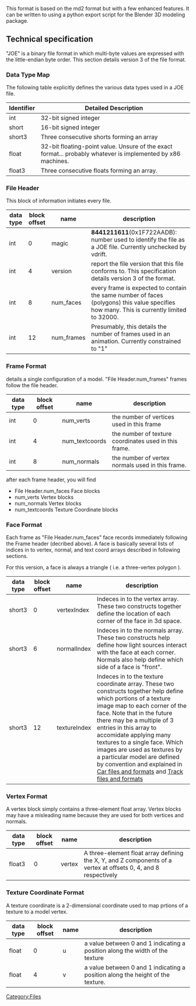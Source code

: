 This format is based on the md2 format but with a few enhanced features. It can be written to using a python export script for the Blender 3D modeling package.

Technical specification
-----------------------

"JOE" is a binary file format in which multi-byte values are expressed with the little-endian byte order. This section details version 3 of the file format.

### Data Type Map

The following table explicitly defines the various data types used in a JOE file.

| Identifier | Detailed Description                                                                                         |
|------------|--------------------------------------------------------------------------------------------------------------|
| int        | 32-bit signed integer                                                                                        |
| short      | 16-bit signed integer                                                                                        |
| short3     | Three consecutive shorts forming an array                                                                    |
| float      | 32-bit floating-point value. Unsure of the exact format... probably whatever is implemented by x86 machines. |
| float3     | Three consecutive floats forming an array.                                                                   |

### File Header

This block of information initiates every file.

| data type | block offset | name        | description                                                                                                                               |
|-----------|--------------|-------------|-------------------------------------------------------------------------------------------------------------------------------------------|
| int       | 0            | magic       | **8441211611**(0x1F722AADB): number used to identify the file as a JOE file. Currently unchecked by vdrift.                               |
| int       | 4            | version     | report the file version that this file conforms to. This specification details version 3 of the format.                                   |
| int       | 8            | num\_faces  | every frame is expected to contain the same number of faces (polygons) this value specifies how many. This is currently limited to 32000. |
| int       | 12           | num\_frames | Presumably, this details the number of frames used in an animation. Currently constrained to "1"                                          |

### Frame Format

details a single configuration of a model. "File Header.num\_frames" frames follow the file header.

| data type | block offset | name            | description                                           |
|-----------|--------------|-----------------|-------------------------------------------------------|
| int       | 0            | num\_verts      | the number of vertices used in this frame             |
| int       | 4            | num\_textcoords | the number of texture coordinates used in this frame. |
| int       | 8            | num\_normals    | the number of vertex normals used in this frame.      |

after each frame header, you will find

-   File Header.num\_faces Face blocks
-   num\_verts Vertex blocks
-   num\_normals Vertex blocks
-   num\_textcoords Texture Coordinate blocks

### Face Format

Each frame as "File Header.num\_faces" face records immediately following the Frame header (decribed above). A face is basically several lists of indices in to vertex, normal, and text coord arrays described in following sections.

For this version, a face is always a triangle ( i.e. a three-vertex polygon ).

| data type | block offset | name         | description                                                                                                                                                                                                                                                                                                                                                                                                                                                                                                              |
|-----------|--------------|--------------|--------------------------------------------------------------------------------------------------------------------------------------------------------------------------------------------------------------------------------------------------------------------------------------------------------------------------------------------------------------------------------------------------------------------------------------------------------------------------------------------------------------------------|
| short3    | 0            | vertexIndex  | Indeces in to the vertex array. These two constructs together define the location of each corner of the face in 3d space.                                                                                                                                                                                                                                                                                                                                                                                                |
| short3    | 6            | normalIndex  | Indeces in to the normals array. These two constructs help define how light sources interact with the face at each corner. Normals also help define which side of a face is "front".                                                                                                                                                                                                                                                                                                                                     |
| short3    | 12           | textureIndex | Indeces in to the texture coordinate array. These two constructs together help define which portions of a texture image map to each corner of the face. Note that in the future there may be a multiple of 3 entries in this array to accomidate applying many textures to a single face. Which images are used as textures by a particular model are defined by convention and explained in [Car files and formats](Car_files_and_formats.md) and [Track files and formats](Track_files_and_formats.md) |

### Vertex Format

A vertex block simply contains a three-element float array. Vertex blocks may have a misleading name because they are used for both vertices and normals.

| data type | block offset | name   | description                                                                                                     |
|-----------|--------------|--------|-----------------------------------------------------------------------------------------------------------------|
| float3    | 0            | vertex | A three-element float array defining the X, Y, and Z components of a vertex at offsets 0, 4, and 8 respectively |

### Texture Coordinate Format

A texture coordinate is a 2-dimensional coordinate used to map prtions of a texture to a model vertex.

| data type | block offset | name | description                                                                    |
|-----------|--------------|------|--------------------------------------------------------------------------------|
| float     | 0            | u    | a value between 0 and 1 indicating a position along the width of the texture   |
| float     | 4            | v    | a value between 0 and 1 indicating a position along the height of the texture. |

<Category:Files>
